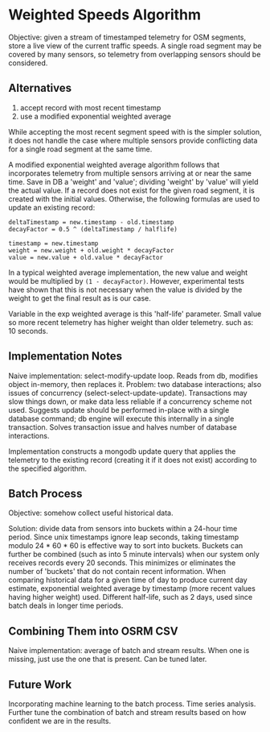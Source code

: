 # Weighted Speeds Algorithm

Objective: given a stream of timestamped telemetry for OSM segments, store a live view of the current traffic speeds. A single road segment may be covered by many sensors, so telemetry from overlapping sensors should be considered.

## Alternatives

1. accept record with most recent timestamp
2. use a modified exponential weighted average

While accepting the most recent segment speed with is the simpler solution, it does not handle the case where multiple sensors provide conflicting data for a single road segment at the same time.

A modified exponential weighted average algorithm follows that incorporates telemetry from multiple sensors arriving at or near the same time. Save in DB a 'weight' and 'value'; dividing 'weight' by 'value' will yield the actual value. If a record does not exist for the given road segment, it is created with the initial values. Otherwise, the following formulas are used to update an existing record:

```
deltaTimestamp = new.timestamp - old.timestamp
decayFactor = 0.5 ^ (deltaTimestamp / halflife)

timestamp = new.timestamp
weight = new.weight + old.weight * decayFactor
value = new.value + old.value * decayFactor
```

In a typical weighted average implementation, the new value and weight would be multiplied by `(1 - decayFactor)`. However, experimental tests have shown that this is not necessary when the value is divided by the weight to get the final result as is our case.

Variable in the exp weighted average is this 'half-life' parameter. Small value so more recent telemetry has higher weight than older telemetry. such as: 10 seconds.

## Implementation Notes

Naive implementation: select-modify-update loop. Reads from db, modifies object in-memory, then replaces it. Problem: two database interactions; also issues of concurrency (select-select-update-update). Transactions may slow things down, or make data less reliable if a concurrency scheme not used. Suggests update should be performed in-place with a single database command; db engine will execute this internally in a single transaction. Solves transaction issue and halves number of database interactions.

Implementation constructs a mongodb update query that applies the telemetry to the existing record (creating it if it does not exist) according to the specified algorithm.

## Batch Process

Objective: somehow collect useful historical data.

Solution: divide data from sensors into buckets within a 24-hour time period. Since unix timestamps ignore leap seconds, taking timestamp modulo 24 * 60 * 60 is effective way to sort into buckets. Buckets can further be combined (such as into 5 minute intervals) when our system only receives records every 20 seconds. This minimizes or eliminates the number of 'buckets' that do not contain recent information. When comparing historical data for a given time of day to produce current day estimate, exponential weighted average by timestamp (more recent values having higher weight) used. Different half-life, such as 2 days, used since batch deals in longer time periods.

## Combining Them into OSRM CSV

Naive implementation: average of batch and stream results. When one is missing, just use the one that is present. Can be tuned later.

## Future Work

Incorporating machine learning to the batch process. Time series analysis. Further tune the combination of batch and stream results based on how confident we are in the results.
